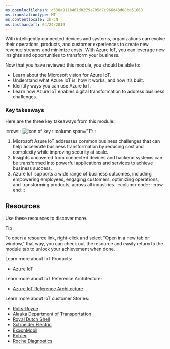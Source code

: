 ```yaml
---
ms.openlocfilehash: d538a911b461d0279a705d7c966d43d08bd51660
ms.translationtype: MT
ms.contentlocale: zh-CN
ms.lasthandoff: 04/24/2019
---
```

With intelligently connected devices and systems, organizations can evolve their operations, products, and customer experiences to create new revenue streams and minimize costs. With Azure IoT, you can leverage new insights and opportunities to transform your business.

Now that you have reviewed this module, you should be able to:

- Learn about the Microsoft vision for Azure IoT.
- Understand what Azure IoT is, how it works, and how it’s built.
- Identify ways you can use Azure IoT.
- Learn how Azure IoT enables digital transformation to address business challenges.

### <a name="key-takeaways"></a>Key takeaways

Here are the three key takeaways from this module:

:::row:::
![Icon of key](../media/Key_Takeaway.png)
  :::column span="1":::
1.  Microsoft Azure IoT addresses common business challenges that can help accelerate business transformation by reducing cost and complexity while improving security at scale.
2.  Insights uncovered from connected devices and backend systems can be transformed into powerful applications and services to achieve business success.
3.  Azure IoT supports a wide range of business outcomes, including empowering employees, engaging customers, optimizing operations, and transforming products, across all industries.
:::column-end:::
:::row-end:::

## <a name="resources"></a>Resources

Use these resources to discover more.

>[!TIP]
>To open a resource link, right-click and select "Open in a new tab or window," that way, you can check out the resource and easily return to the module tab to unlock your achievement when done.

Learn more about IoT Products:
- [Azure IoT](http://azure.com/iot)

Learn more about IoT Reference Architecture: 
- [Azure IoT Reference Architecture](https://aka.ms/iotrefarchitecture)

Learn more about IoT customer Stories:

- [Rolls-Royce](https://customers.microsoft.com/story/rollsroycestory)
- [Alaska Department of Transportation](https://customers.microsoft.com/story/alaskadotpf-government-azure-iot)
- [Royal Dutch Shell](https://customers.microsoft.com/story/shell-mining-oil-gas-azure-databricks)
- [Schneider Electric](https://customers.microsoft.com/story/schneider-electric-process-mfg-resources-azure-machine-learning)
- [ExxonMobil](http://customers.microsoft.com/story/exxonmobil-mining-oil-gas-azure)
- [Kohler](https://customers.microsoft.com/story/kohler-konnect-azure-iot)
- [Roche Diagnostics](https://customers.microsoft.com/story/roche-diagnostics)